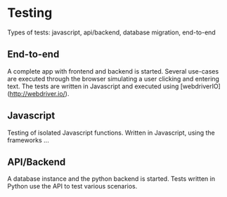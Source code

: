 # Testing

Types of tests: javascript, api/backend, database migration, end-to-end

## End-to-end
A complete app with frontend and backend is started. Several use-cases
 are executed through the browser simulating a user clicking and entering text.
 The tests are written in Javascript and executed using [webdriverIO] (http://webdriver.io/).
  
## Javascript  
Testing of isolated Javascript functions.
Written in Javascript, using the frameworks ...


## API/Backend
A database instance and the python backend is started. Tests written in Python
use the API to test various scenarios.
 
 